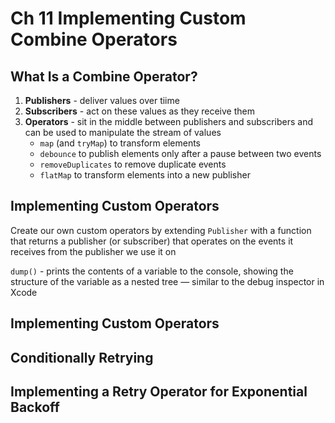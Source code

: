 <!--
http://github.com/iosjulianne
Asynchronous Programming with SwiftUI and Combine
by Peter Friese
Chapter 11 Notes 
-->


# Ch 11 Implementing Custom Combine Operators

## What Is a Combine Operator?

1. **Publishers** - deliver values over tiime
2. **Subscribers** - act on these values as they receive them
3. **Operators** - sit in the middle between publishers and subscribers and can be used to manipulate the stream of values
	- `map` (and `tryMap`) to transform elements
	- `debounce` to publish elements only after a pause between two events
	- `removeDuplicates` to remove duplicate events
	- `flatMap` to transform elements into a new publisher

## Implementing Custom Operators

Create our own custom operators by extending `Publisher` with a function that returns a publisher (or subscriber) that operates on the events it receives from the publisher we use it on

`dump()` - prints the contents of a variable to the console, showing the structure of the variable as a nested tree — similar to the debug inspector in Xcode

## Implementing Custom Operators

## Conditionally Retrying

## Implementing a Retry Operator for Exponential Backoff

